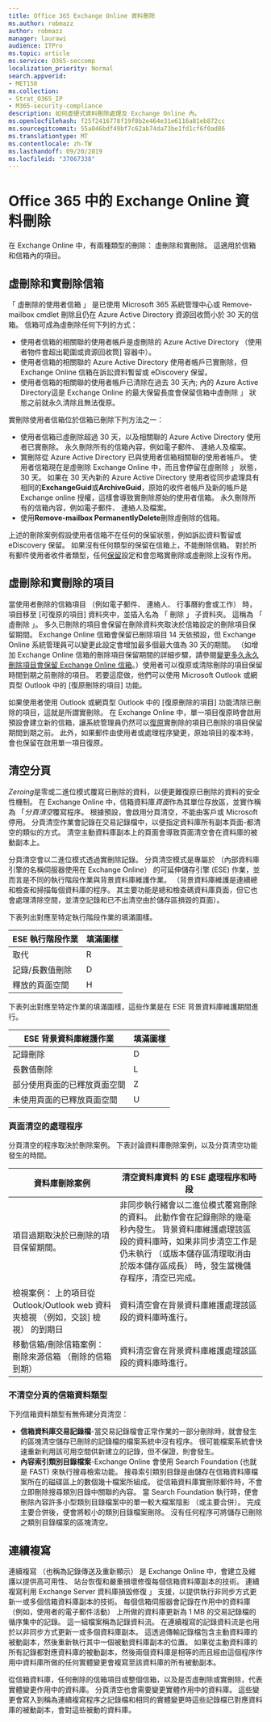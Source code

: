 ```yaml
---
title: Office 365 Exchange Online 資料刪除
ms.author: robmazz
author: robmazz
manager: laurawi
audience: ITPro
ms.topic: article
ms.service: O365-seccomp
localization_priority: Normal
search.appverid:
- MET150
ms.collection:
- Strat_O365_IP
- M365-security-compliance
description: 如何虛硬式資料刪除處理及 Exchange Online 內。
ms.openlocfilehash: f25f2416778f19f8b2e464e31e6116a81eb872cc
ms.sourcegitcommit: 55a046bdf49bf7c62ab74da73be1fd1cf6f0ad86
ms.translationtype: MT
ms.contentlocale: zh-TW
ms.lasthandoff: 09/20/2019
ms.locfileid: "37067338"
---
```

# <a name="exchange-online-data-deletion-in-office-365"></a>Office 365 中的 Exchange Online 資料刪除
在 Exchange Online 中，有兩種類型的刪除： 虛刪除和實刪除。 這適用於信箱和信箱內的項目。

## <a name="soft-deleted-and-hard-deleted-mailboxes"></a>虛刪除和實刪除信箱
「 虛刪除的使用者信箱 」 是已使用 Microsoft 365 系統管理中心或 Remove-mailbox cmdlet 刪除且仍在 Azure Active Directory 資源回收筒小於 30 天的信箱。 信箱可成為虛刪除任何下列的方式：
- 使用者信箱的相關聯的使用者帳戶是虛刪除的 Azure Active Directory （使用者物件會超出範圍或資源回收筒] 容器中）。
- 使用者信箱的相關聯的 Azure Active Directory 使用者帳戶已實刪除，但 Exchange Online 信箱在訴訟資料暫留或 eDiscovery 保留。
- 使用者信箱的相關聯的使用者帳戶已清除在過去 30 天內; 內的 Azure Active Directory這是 Exchange Online 的最大保留長度會保留信箱中虛刪除 」 狀態之前就永久清除且無法復原。

實刪除使用者信箱位於信箱已刪除下列方法之一：
- 使用者信箱已虛刪除超過 30 天，以及相關聯的 Azure Active Directory 使用者已實刪除。 永久刪除所有的信箱內容，例如電子郵件、 連絡人及檔案。
- 實刪除從 Azure Active Directory 已與使用者信箱相關聯的使用者帳戶。 使用者信箱現在是虛刪除 Exchange Online 中，而且會停留在虛刪除 」 狀態，30 天。 如果在 30 天內新的 Azure Active Directory 使用者從同步處理具有相同的**ExchangeGuid**或**ArchiveGuid**，原始的收件者帳戶及新的帳戶是 Exchange online 授權，這樣會導致實刪除原始的使用者信箱。 永久刪除所有的信箱內容，例如電子郵件、 連絡人及檔案。
- 使用**Remove-mailbox PermanentlyDelete**刪除虛刪除的信箱。

上述的刪除案例假設使用者信箱不在任何的保留狀態，例如訴訟資料暫留或 eDiscovery 保留。 如果沒有任何類型的保留在信箱上，不能刪除信箱。 對於所有郵件使用者收件者類型，任何[保留](https://support.office.com/article/manage-legal-investigations-in-office-365-2e5fbe9f-ee4d-4178-8ff8-4356bc1b168e?ui=en-US&rs=en-US&ad=US)設定和會忽略實刪除或虛刪除上沒有作用。

## <a name="soft-deleted-and-hard-deleted-items"></a>虛刪除和實刪除的項目
當使用者刪除的信箱項目 （例如電子郵件、 連絡人、 行事曆約會或工作） 時，項目移至 [可復原的項目] 資料夾中，並插入名為 「 刪除 」 子資料夾。 這稱為 「 虛刪除 」。 多久已刪除的項目會保留在刪除資料夾取決於信箱設定的刪除項目保留期間。 Exchange Online 信箱會保留已刪除項目 14 天依預設，但 Exchange Online 系統管理員可以變更此設定會增加最多個最大值為 30 天的期間。 （如增加 Exchange Online 信箱的刪除項目保留期間的詳細步驟，請參閱[變更多久永久刪除項目會保留 Exchange Online 信箱](https://docs.microsoft.com/exchange/recipients-in-exchange-online/manage-user-mailboxes/change-deleted-item-retention)。）使用者可以復原或清除刪除的項目保留時間到期之前刪除的項目。 若要這麼做，他們可以使用 Microsoft Outlook 或網頁型 Outlook 中的 [復原刪除的項目] 功能。

如果使用者使用 Outlook 或網頁型 Outlook 中的 [復原刪除的項目] 功能清除已刪除的項目，這就是所謂實刪除。 在 Exchange Online 中，單一項目復原時會啟用預設會建立新的信箱，讓系統管理員仍然可以[復原](https://docs.microsoft.com/Exchange/recipients/user-mailboxes/recover-deleted-messages)實刪除的項目已刪除的項目保留期間到期之前。 此外，如果郵件由使用者或處理程序變更，原始項目的複本時，會也保留在啟用單一項目復原。

## <a name="page-zeroing"></a>清空分頁
*Zeroing*是零或二進位模式覆寫已刪除的資料，以便更難復原已刪除的資料的安全性機制。 在 Exchange Online 中，信箱資料庫*頁面*作為其單位存放區，並實作稱為 「*分頁清空*覆寫程序。 根據預設，會啟用分頁清空，不能由客戶或 Microsoft 停用。 分頁清空作業會記錄在交易記錄檔中，以便指定資料庫所有副本頁面-都清空的類似的方式。 清空主動資料庫副本上的頁面會導致頁面清空會在資料庫的被動副本上。

分頁清空會以二進位模式透過實刪除記錄。 分頁清空模式是專屬於 （內部資料庫引擎的名稱伺服器使用在 Exchange Online） 的可延伸儲存引擎 (ESE) 作業，並而言是不同的執行階段作業與背景資料庫維護作業。 （背景資料庫維護是連續總和檢查和掃描每個資料庫的程序。 其主要功能是總和檢查碼資料庫頁面，但它也會處理清除空間，並清空記錄和已不出清空由於儲存區損毀的頁面）。

下表列出對應至特定執行階段作業的填滿圖樣。

| ESE 執行階段作業   | 填滿圖樣 |
|--------------------------|--------------|
| 取代                  | R            |
| 記錄/長數值刪除 | D            |
| 釋放的頁面空間         | H            |


下表列出對應至特定作業的填滿圖樣，這些作業是在 ESE 背景資料庫維護期間進行。

| ESE 背景資料庫維護作業 | 填滿圖樣 |
|-----------------------------------------------|--------------|
| 記錄刪除                                 | D            |
| 長數值刪除                             | L            |
| 部分使用頁面的已釋放頁面空間       | Z            |
| 未使用頁面的已釋放頁面空間               | U            |


### <a name="page-zeroing-process"></a>頁面清空的處理程序
分頁清空的程序取決於刪除案例。 下表討論資料庫刪除案例，以及分頁清空功能發生的時間。

| 資料庫刪除案例 | 清空資料庫資料 的 ESE 處理程序和時段 |
|-----------------------------------------------------------------------------------------------------------------|-------------------------------------------------------------------------------------------------------------------------------------------------------------------------------------------------------------------------------------------------------------------------------------------------------------------------------------------------------------------------------------------------------|
| 項目過期取決於已刪除的項目保留期間。 | 非同步執行緒會以二進位模式覆寫刪除的資料。 此動作會在記錄刪除的幾毫秒內發生。 背景資料庫維護處理該區段的資料庫時，如果非同步清空工作是仍未執行 （或版本儲存區清理取消由於版本儲存區成長） 時，發生當機儲存程序，清空已完成。 |
| 檢視案例： 上的項目從 Outlook/Outlook web 資料夾檢視 （例如，交談] 檢視） 的到期日 | 資料清空會在背景資料庫維護處理該區段的資料庫時進行。 |
| 移動信箱/刪除信箱案例： 刪除來源信箱 （刪除的信箱到期） | 資料清空會在背景資料庫維護處理該區段的資料庫時進行。 |

### <a name="mailbox-data-types-without-page-zeroing"></a>不清空分頁的信箱資料類型
下列信箱資料類型有無佈建分頁清空：
- **信箱資料庫交易記錄檔**-當交易記錄檔會正常作業的一部分刪除時，就會發生的區塊清空儲存已刪除的記錄檔的檔案系統中沒有程序。 很可能檔案系統會快速重新利用該可用空間供新建立的記錄，但不保證，則會發生。
- **內容索引類別目錄檔案**-Exchange Online 會使用 Search Foundation (也就是 FAST) 來執行搜尋檢索功能。 搜尋索引類別目錄是由儲存在信箱資料庫檔案所在的磁碟區上的數個幾十檔案所組成。 從信箱資料庫實刪除郵件時，不會立即刪除搜尋類別目錄中關聯的內容。 當 Search Foundation 執行時，便會刪除內容許多小型類別目錄檔案中的單一較大檔案陰影 （或主要合併）。 完成主要合併後，便會將較小的類別目錄檔案刪除。 沒有任何程序可將儲存已刪除之類別目錄檔案的區塊清空。

## <a name="continuous-replication"></a>連續複寫
連續複寫 （也稱為記錄傳送及重新顯示） 是 Exchange Online 中，會建立及維護以提供高可用性、 站台恢復和嚴重損壞修復每個信箱資料庫副本的技術。 連續複寫利用 Exchange Server 資料庫損毀修復 」 支援，以提供執行非同步方式更新一或多個信箱資料庫副本的技術。 每個信箱伺服器會記錄在作用中的資料庫 （例如，使用者的電子郵件活動） 上所做的資料庫更新為 1 MB 的交易記錄檔的循序集中的記錄。 這一組檔案稱為記錄資料流。 在連續複寫的記錄資料流是也用於以非同步方式更新一或多個資料庫副本。 這透過傳輸記錄檔包含主動資料庫的被動副本，然後重新執行其中一個被動資料庫副本的位置。 如果從主動資料庫的所有記錄都對應資料庫的被動副本，然後兩個資料庫是相等的而且經由這個程序作用中資料庫所做的任何實體變更會複寫至該資料庫的所有被動副本。

從信箱資料庫，任何刪除的信箱項目或整個信箱，以及是否虛刪除或實刪除，代表實體變更作用中的資料庫。 分頁清空也會需要變更實體作用中的資料庫。 這些變更會寫入到稱為連續複寫程序之記錄檔和相同的實體變更時這些記錄檔已對應資料庫的被動副本，會對這些被動的資料庫。